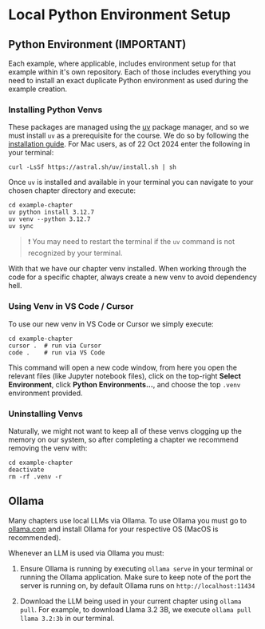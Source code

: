 # Local Python Environment Setup

## Python Environment (IMPORTANT)

Each example, where applicable, includes environment setup for that example within it's own repository. Each of those includes everything you need to install an exact duplicate Python environment as used during the example creation.

### Installing Python Venvs

These packages are managed using the [uv](https://github.com/astral-sh/uv) package manager, and so we must install `uv` as a prerequisite for the course. We do so by following the [installation guide](https://docs.astral.sh/uv/#getting-started). For Mac users, as of 22 Oct 2024 enter the following in your terminal:

```
curl -LsSf https://astral.sh/uv/install.sh | sh
```

Once `uv` is installed and available in your terminal you can navigate to your chosen chapter directory and execute:

```
cd example-chapter
uv python install 3.12.7
uv venv --python 3.12.7
uv sync
```

> ❗️ You may need to restart the terminal if the `uv` command is not recognized by your terminal.

With that we have our chapter venv installed. When working through the code for a specific chapter, always create a new venv to avoid dependency hell.

### Using Venv in VS Code / Cursor

To use our new venv in VS Code or Cursor we simply execute:

```
cd example-chapter
cursor .  # run via Cursor
code .    # run via VS Code
```

This command will open a new code window, from here you open the relevant files (like Jupyter notebook files), click on the top-right **Select Environment**, click **Python Environments...**, and choose the top `.venv` environment provided.

### Uninstalling Venvs

Naturally, we might not want to keep all of these venvs clogging up the memory on our system, so after completing a chapter we recommend removing the venv with:

```
cd example-chapter
deactivate
rm -rf .venv -r
```

## Ollama

Many chapters use local LLMs via Ollama. To use Ollama you must go to [ollama.com](https://ollama.com/) and install Ollama for your respective OS (MacOS is recommended).

Whenever an LLM is used via Ollama you must:

1. Ensure Ollama is running by executing `ollama serve` in your terminal or running the Ollama application. Make sure to keep note of the port the server is running on, by default Ollama runs on `http://localhost:11434`

2. Download the LLM being used in your current chapter using `ollama pull`. For example, to download Llama 3.2 3B, we execute `ollama pull llama 3.2:3b` in our terminal.